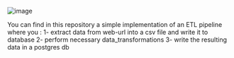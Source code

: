 ![image](https://github.com/00VALAK00/ETL-postgres-pandas/assets/117487025/29d575e0-1f6d-4922-81ee-2150e63ad4e1)


You can find in this repository a simple implementation of an ETL pipeline where you :
1- extract data from web-url into a csv file and write it to database
2- perform necessary data_transformations
3- write the resulting data in a postgres db 


